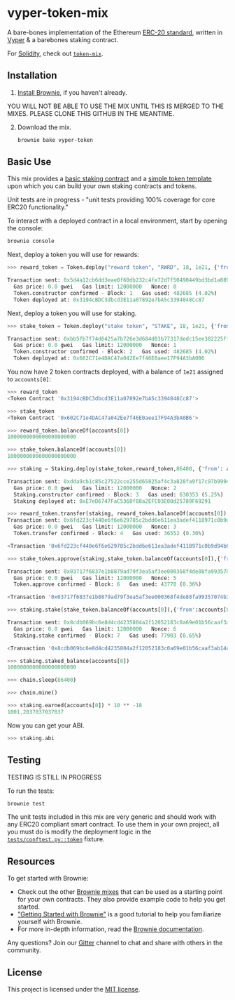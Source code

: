 # vyper-token-mix

A bare-bones implementation of the Ethereum [ERC-20 standard](https://eips.ethereum.org/EIPS/eip-20), written in [Vyper](https://github.com/vyperlang/vyper) & a barebones staking contract.

For [Solidity](https://github.com/ethereum/solidity), check out [`token-mix`](https://github.com/brownie-mix/token-mix).

## Installation

1. [Install Brownie](https://eth-brownie.readthedocs.io/en/stable/install.html), if you haven't already.

YOU WILL NOT BE ABLE TO USE THE MIX UNTIL THIS IS MERGED TO THE MIXES. PLEASE CLONE THIS GITHUB IN THE MEANTIME. 

2. Download the mix.

    ```bash
    brownie bake vyper-token
    ```

## Basic Use

This mix provides a [basic staking contract](contracts.Staking.vy) and a [simple token template](contracts/Token.vy) upon which you can build your own staking contracts and tokens.

Unit tests are in progress - "unit tests providing 100% coverage for core ERC20 functionality."

To interact with a deployed contract in a local environment, start by opening the console:

```bash
brownie console
```

Next, deploy a token you will use for rewards:

```python
>>> reward_token = Token.deploy("reward token", "RWRD", 18, 1e21, {'from': accounts[0]})

Transaction sent: 0x5d4a12cb6dd3eae0f60db232c4fe72d7f50490449bd3bd1a08941a2d46eb14af
  Gas price: 0.0 gwei   Gas limit: 12000000   Nonce: 0
  Token.constructor confirmed - Block: 1   Gas used: 482685 (4.02%)
  Token deployed at: 0x3194cBDC3dbcd3E11a07892e7bA5c3394048Cc87
```

Next, deploy a token you will use for staking. 

```python
>>> stake_token = Token.deploy("stake token", "STAKE", 18, 1e21, {'from': accounts[0]})

Transaction sent: 0xbb5fb7f74d6425a7b726e3d684d03b77317dedc15ee382225ffc6467e015aaa3
  Gas price: 0.0 gwei   Gas limit: 12000000   Nonce: 1
  Token.constructor confirmed - Block: 2   Gas used: 482685 (4.02%)
  Token deployed at: 0x602C71e4DAC47a042Ee7f46E0aee17F94A3bA0B6
```

You now have 2 token contracts deployed, with a balance of `1e21` assigned to `accounts[0]`:

```python
>>> reward_token
<Token Contract '0x3194cBDC3dbcd3E11a07892e7bA5c3394048Cc87'>

>>> stake_token
<Token Contract '0x602C71e4DAC47a042Ee7f46E0aee17F94A3bA0B6'>

>>> reward_token.balanceOf(accounts[0])
1000000000000000000000

>>> stake_token.balanceOf(accounts[0])
1000000000000000000000

>>> staking = Staking.deploy(stake_token,reward_token,86400, {'from': accounts[0]}) # one token per day

Transaction sent: 0xdda9cb1c85c27522cce255d65825af4c3a828fa9f17c97b999c24139366cbe1c
  Gas price: 0.0 gwei   Gas limit: 12000000   Nonce: 2
  Staking.constructor confirmed - Block: 3   Gas used: 630353 (5.25%)
  Staking deployed at: 0xE7eD6747FaC5360f88a2EFC03E00d25789F69291

>>> reward_token.transfer(staking, reward_token.balanceOf(accounts[0]), {'from': accounts[0]})
Transaction sent: 0x6fd223cf440e6f6e629785c2bdd6e611ea3adef4118971c0b9d94b0d680ca044
  Gas price: 0.0 gwei   Gas limit: 12000000   Nonce: 3
  Token.transfer confirmed - Block: 4   Gas used: 36552 (0.30%)

<Transaction '0x6fd223cf440e6f6e629785c2bdd6e611ea3adef4118971c0b9d94b0d680ca044'>

>>> stake_token.approve(staking,stake_token.balanceOf(accounts[0]),{'from':accounts[0]})

Transaction sent: 0x03717f6837e1b8879ad79f3ea5af3ee000368f4de88fa99357074b39ecd447b5
  Gas price: 0.0 gwei   Gas limit: 12000000   Nonce: 5
  Token.approve confirmed - Block: 6   Gas used: 43770 (0.36%)

<Transaction '0x03717f6837e1b8879ad79f3ea5af3ee000368f4de88fa99357074b39ecd447b5'>

>>> staking.stake(stake_token.balanceOf(accounts[0]),{'from':accounts[0]})

Transaction sent: 0x8cdb069bc6e8d4cd4235804a2f12052183c0a69e01b56caaf3ab14c95b878ad0
  Gas price: 0.0 gwei   Gas limit: 12000000   Nonce: 6
  Staking.stake confirmed - Block: 7   Gas used: 77903 (0.65%)

<Transaction '0x8cdb069bc6e8d4cd4235804a2f12052183c0a69e01b56caaf3ab14c95b878ad0'>

>>> staking.staked_balance(accounts[0])
1000000000000000000000

>>> chain.sleep(86400)

>>> chain.mine()

>>> staking.earned(accounts[0]) * 10 ** -18
1001.2037037037037
```

Now you can get your ABI. 

```python
>>> staking.abi
```

## Testing

TESTING IS STILL IN PROGRESS

To run the tests:

```bash
brownie test
```

The unit tests included in this mix are very generic and should work with any ERC20 compliant smart contract. To use them in your own project, all you must do is modify the deployment logic in the [`tests/conftest.py::token`](tests/conftest.py) fixture.

## Resources

To get started with Brownie:

* Check out the other [Brownie mixes](https://github.com/brownie-mix/) that can be used as a starting point for your own contracts. They also provide example code to help you get started.
* ["Getting Started with Brownie"](https://medium.com/@iamdefinitelyahuman/getting-started-with-brownie-part-1-9b2181f4cb99) is a good tutorial to help you familiarize yourself with Brownie.
* For more in-depth information, read the [Brownie documentation](https://eth-brownie.readthedocs.io/en/stable/).


Any questions? Join our [Gitter](https://gitter.im/eth-brownie/community) channel to chat and share with others in the community.

## License

This project is licensed under the [MIT license](LICENSE).
